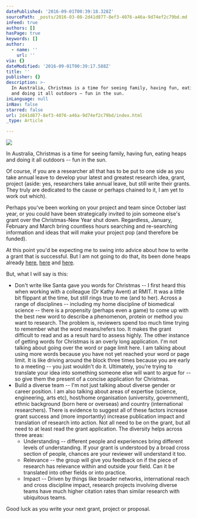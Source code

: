 ```yaml
---
datePublished: '2016-09-01T00:39:18.328Z'
sourcePath: _posts/2016-03-08-2d41d877-8ef3-4076-a46a-9d74ef2c79bd.md
inFeed: true
authors: []
hasPage: true
keywords: []
author:
  - name: ''
    url: ''
via: {}
dateModified: '2016-09-01T00:39:17.588Z'
title: ''
publisher: {}
description: >-
  In Australia, Christmas is a time for seeing family, having fun, eating heaps
  and doing it all outdoors – fun in the sun.
inLanguage: null
inNav: false
starred: false
url: 2d41d877-8ef3-4076-a46a-9d74ef2c79bd/index.html
_type: Article

---
```

![](https://s3-us-west-2.amazonaws.com/the-grid-img/p/7e9fab6649f3e3db72bdeb8592c3b63b79f837db.jpg)

In Australia, Christmas is a time for seeing family, having fun, eating heaps and doing it all outdoors -- fun in the sun.

Of course, if you are a researcher all that has to be put to one side as you take annual leave to develop your latest and greatest research idea, grant, project (aside: yes, researchers take annual leave, but still write their grants. They truly are dedicated to the cause or perhaps chained to it, I am yet to work out which).

Perhaps you've been working on your project and team since October last year, or you could have been strategically invited to join someone else's grant over the Christmas-New Year shut down. Regardless, January, February and March bring countless hours searching and re-searching information and ideas that will make your project pop (and therefore be funded).

At this point you'd be expecting me to swing into advice about how to write a grant that is successful. But I am not going to do that, its been done heaps already [here][0], [here][1] and [here][2].

But, what I will say is this:

* Don't write like Santa gave you words for Christmas -- I first heard this when working with a colleague (Dr Kathy Avent) at RMIT. It was a little bit flippant at the time, but still rings true to me (and to her). Across a range of disciplines -- including my home discipline of biomedical science -- there is a propensity (perhaps even a game) to come up with the best new word to describe a phenomenon, protein or method you want to research. The problem is, reviewers spend too much time trying to remember what the word means/refers too. It makes the grant difficult to read and as a result hard to assess highly. The other instance of getting words for Christmas is an overly long application. I'm not talking about going over the word or page limit here. I am talking about using more words because you have not yet reached your word or page limit. It is like driving around the block three times because you are early to a meeting -- you just wouldn't do it. Ultimately, you're trying to translate your idea into something someone else will want to argue for -- so give them the present of a concise application for Christmas.
* Build a diverse team -- I'm not just talking about diverse gender or career position. I am also talking about areas of expertise (science, engineering, arts etc), host/home organisation (university, government), ethnic background (born here or overseas) and country (international researchers). There is evidence to suggest all of these factors increase grant success and (more importantly) increase publication impact and translation of research into action. Not all need to be on the grant, but all need to at least read the grant application. The diversity helps across three areas:
  * Understanding -- different people and experiences bring different levels of understanding. If your grant is understood by a broad cross section of people, chances are your reviewer will understand it too.
  * Relevance -- the group will give you feedback on if the piece of research has relevance within and outside your field. Can it be translated into other fields or into practice.
  * Impact -- Driven by things like broader networks, international reach and cross discipline impact, research projects involving diverse teams have much higher citation rates than similar research with ubiquitous teams.

Good luck as you write your next grant, project or proposal.

[0]: http://www.theguardian.com/higher-education-network/2015/may/10/how-to-apply-for-research-funding-10-tips-for-academics
[1]: http://www.insight.mrc.ac.uk/2015/10/05/12-top-tips-for-writing-a-grant-application/
[2]: https://www.linkedin.com/pulse/get-competitive-edge-grant-writing-tamika-heiden?trk=prof-post
